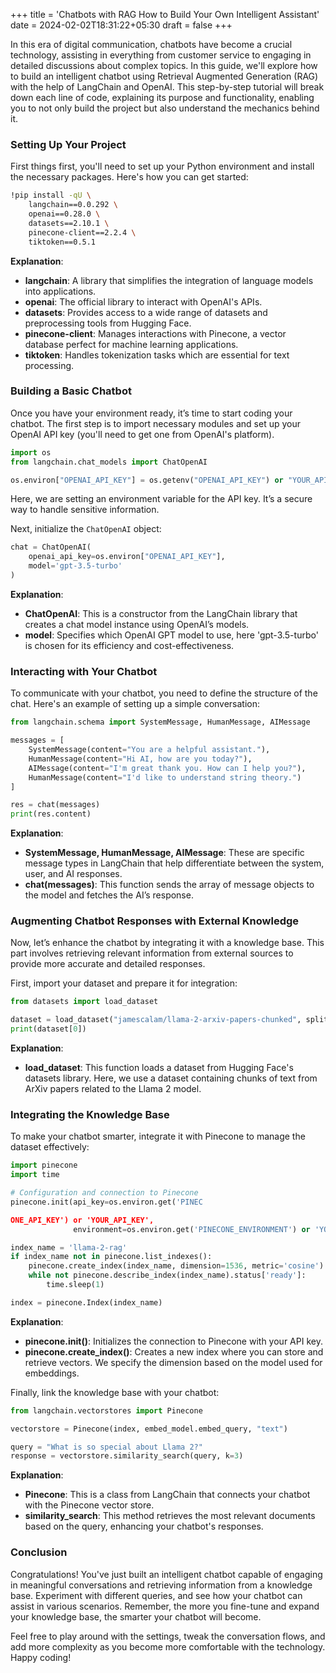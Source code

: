 +++
title = 'Chatbots with RAG How to Build Your Own Intelligent Assistant'
date = 2024-02-02T18:31:22+05:30
draft = false
+++


In this era of digital communication, chatbots have become a crucial technology, assisting in everything from customer service to engaging in detailed discussions about complex topics. In this guide, we'll explore how to build an intelligent chatbot using Retrieval Augmented Generation (RAG) with the help of LangChain and OpenAI. This step-by-step tutorial will break down each line of code, explaining its purpose and functionality, enabling you to not only build the project but also understand the mechanics behind it.

### Setting Up Your Project

First things first, you'll need to set up your Python environment and install the necessary packages. Here's how you can get started:

```bash
!pip install -qU \
    langchain==0.0.292 \
    openai==0.28.0 \
    datasets==2.10.1 \
    pinecone-client==2.2.4 \
    tiktoken==0.5.1
```

**Explanation**:
- **langchain**: A library that simplifies the integration of language models into applications.
- **openai**: The official library to interact with OpenAI's APIs.
- **datasets**: Provides access to a wide range of datasets and preprocessing tools from Hugging Face.
- **pinecone-client**: Manages interactions with Pinecone, a vector database perfect for machine learning applications.
- **tiktoken**: Handles tokenization tasks which are essential for text processing.

### Building a Basic Chatbot

Once you have your environment ready, it’s time to start coding your chatbot. The first step is to import necessary modules and set up your OpenAI API key (you'll need to get one from OpenAI's platform).

```python
import os
from langchain.chat_models import ChatOpenAI

os.environ["OPENAI_API_KEY"] = os.getenv("OPENAI_API_KEY") or "YOUR_API_KEY"
```

Here, we are setting an environment variable for the API key. It’s a secure way to handle sensitive information.

Next, initialize the `ChatOpenAI` object:

```python
chat = ChatOpenAI(
    openai_api_key=os.environ["OPENAI_API_KEY"],
    model='gpt-3.5-turbo'
)
```

**Explanation**:
- **ChatOpenAI**: This is a constructor from the LangChain library that creates a chat model instance using OpenAI’s models.
- **model**: Specifies which OpenAI GPT model to use, here 'gpt-3.5-turbo' is chosen for its efficiency and cost-effectiveness.

### Interacting with Your Chatbot

To communicate with your chatbot, you need to define the structure of the chat. Here's an example of setting up a simple conversation:

```python
from langchain.schema import SystemMessage, HumanMessage, AIMessage

messages = [
    SystemMessage(content="You are a helpful assistant."),
    HumanMessage(content="Hi AI, how are you today?"),
    AIMessage(content="I'm great thank you. How can I help you?"),
    HumanMessage(content="I'd like to understand string theory.")
]

res = chat(messages)
print(res.content)
```

**Explanation**:
- **SystemMessage, HumanMessage, AIMessage**: These are specific message types in LangChain that help differentiate between the system, user, and AI responses.
- **chat(messages)**: This function sends the array of message objects to the model and fetches the AI’s response.

### Augmenting Chatbot Responses with External Knowledge

Now, let’s enhance the chatbot by integrating it with a knowledge base. This part involves retrieving relevant information from external sources to provide more accurate and detailed responses.

First, import your dataset and prepare it for integration:

```python
from datasets import load_dataset

dataset = load_dataset("jamescalam/llama-2-arxiv-papers-chunked", split="train")
print(dataset[0])
```

**Explanation**:
- **load_dataset**: This function loads a dataset from Hugging Face's datasets library. Here, we use a dataset containing chunks of text from ArXiv papers related to the Llama 2 model.

### Integrating the Knowledge Base

To make your chatbot smarter, integrate it with Pinecone to manage the dataset effectively:

```python
import pinecone
import time

# Configuration and connection to Pinecone
pinecone.init(api_key=os.environ.get('PINEC

ONE_API_KEY') or 'YOUR_API_KEY',
              environment=os.environ.get('PINECONE_ENVIRONMENT') or 'YOUR_ENV')

index_name = 'llama-2-rag'
if index_name not in pinecone.list_indexes():
    pinecone.create_index(index_name, dimension=1536, metric='cosine')
    while not pinecone.describe_index(index_name).status['ready']:
        time.sleep(1)

index = pinecone.Index(index_name)
```

**Explanation**:
- **pinecone.init()**: Initializes the connection to Pinecone with your API key.
- **pinecone.create_index()**: Creates a new index where you can store and retrieve vectors. We specify the dimension based on the model used for embeddings.

Finally, link the knowledge base with your chatbot:

```python
from langchain.vectorstores import Pinecone

vectorstore = Pinecone(index, embed_model.embed_query, "text")

query = "What is so special about Llama 2?"
response = vectorstore.similarity_search(query, k=3)
```

**Explanation**:
- **Pinecone**: This is a class from LangChain that connects your chatbot with the Pinecone vector store.
- **similarity_search**: This method retrieves the most relevant documents based on the query, enhancing your chatbot's responses.

### Conclusion

Congratulations! You've just built an intelligent chatbot capable of engaging in meaningful conversations and retrieving information from a knowledge base. Experiment with different queries, and see how your chatbot can assist in various scenarios. Remember, the more you fine-tune and expand your knowledge base, the smarter your chatbot will become.

Feel free to play around with the settings, tweak the conversation flows, and add more complexity as you become more comfortable with the technology. Happy coding!